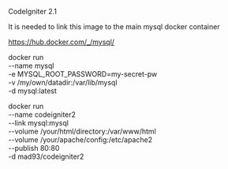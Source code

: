 CodeIgniter 2.1

It is needed to link this image to the main mysql docker container

https://hub.docker.com/_/mysql/

docker run \
    --name mysql \
    -e MYSQL_ROOT_PASSWORD=my-secret-pw \
    -v /my/own/datadir:/var/lib/mysql \
    -d mysql:latest

docker run \
    --name codeigniter2 \
    --link mysql:mysql \
    --volume /your/html/directory:/var/www/html \
    --volume /your/apache/config:/etc/apache2 \
    --publish 80:80 \
    -d mad93/codeigniter2